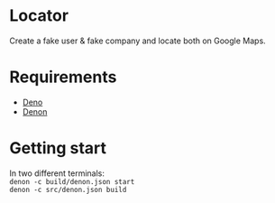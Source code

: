 # Locator

Create a fake user & fake company and locate both on Google Maps.

# Requirements

- [Deno](https://deno.land/)
- [Denon](https://deno.land/x/denon)

# Getting start

In two different terminals:  
`denon -c build/denon.json start`  
`denon -c src/denon.json build`
